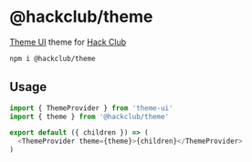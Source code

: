 # @hackclub/theme

[Theme UI](https://theme-ui.com) theme for [Hack Club](https://hackclub.com)

```sh
npm i @hackclub/theme
```

## Usage

```js
import { ThemeProvider } from 'theme-ui'
import { theme } from '@hackclub/theme'

export default ({ children }) => (
  <ThemeProvider theme={theme}>{children}</ThemeProvider>
)
```
